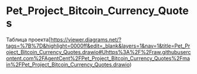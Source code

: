 # Pet_Project_Bitcoin_Currency_Quotes

Таблица проекта[https://viewer.diagrams.net/?tags=%7B%7D&highlight=0000ff&edit=_blank&layers=1&nav=1&title=Pet_Project_Bitcoin_Currency_Quotes.drawio#Uhttps%3A%2F%2Fraw.githubusercontent.com%2FAgentCent%2FPet_Project_Bitcoin_Currency_Quotes%2Fmain%2FPet_Project_Bitcoin_Currency_Quotes.drawio)

